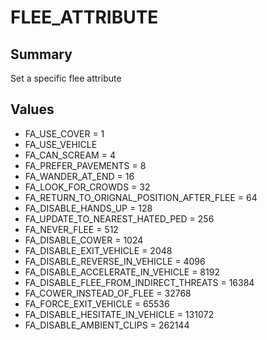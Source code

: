 # FLEE_ATTRIBUTE

## Summary
Set a specific flee attribute

## Values
* FA_USE_COVER = 1
* FA_USE_VEHICLE
* FA_CAN_SCREAM = 4
* FA_PREFER_PAVEMENTS = 8
* FA_WANDER_AT_END = 16
* FA_LOOK_FOR_CROWDS = 32
* FA_RETURN_TO_ORIGNAL_POSITION_AFTER_FLEE = 64
* FA_DISABLE_HANDS_UP = 128
* FA_UPDATE_TO_NEAREST_HATED_PED = 256
* FA_NEVER_FLEE = 512
* FA_DISABLE_COWER = 1024
* FA_DISABLE_EXIT_VEHICLE = 2048
* FA_DISABLE_REVERSE_IN_VEHICLE = 4096
* FA_DISABLE_ACCELERATE_IN_VEHICLE = 8192
* FA_DISABLE_FLEE_FROM_INDIRECT_THREATS = 16384
* FA_COWER_INSTEAD_OF_FLEE = 32768
* FA_FORCE_EXIT_VEHICLE = 65536
* FA_DISABLE_HESITATE_IN_VEHICLE = 131072
* FA_DISABLE_AMBIENT_CLIPS = 262144